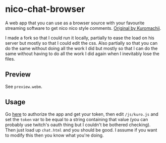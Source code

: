 # nico-chat-browser
A web app that you can use as a browser source with your favourite streaming software to get nico nico style comments. [Original by Kuromachii](https://github.com/Blackksoulls/nico-chat-browser).

I made a fork so that I could run it locally, partially to ease the load on his server but mostly so that I could edit the css. Also partially so that you can do the same without doing all the work I did but mostly so that I can do the same without having to do all the work I did again when I inevitably lose the files. 

## Preview

See `preview.webm`.

## Usage
Go [here](http://nico.kuro.ml/) to authorize the app and get your token, then edit `/js/kuro.js` and set the `token` var to be equal to a string containing that value (you can probably use twitch's oauth thing but I couldn't be bothered checking). Then just load up `chat.html` and you should be good. I assume if you want to modify this then you know what you're doing.
